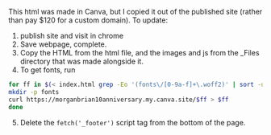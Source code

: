 This html was made in Canva, but I copied it out of the published site (rather than pay $120 for a custom domain). To update:

1. publish site and visit in chrome
2. Save webpage, complete.
3. Copy the HTML from the html file, and the images and js from the \_Files directory that was made alongside it.
4. To get fonts, run

```sh
for ff in $(< index.html grep -Eo '(fonts\/[0-9a-f]+\.woff2)' | sort -u); do
mkdir -p fonts
curl https://morganbrian10anniversary.my.canva.site/$ff > $ff
done
```

5. Delete the `fetch('_footer')` script tag from the bottom of the page.
